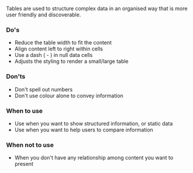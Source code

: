 Tables are used to structure complex data in an organised way that is more user friendly and discoverable.

### Do's

- Reduce the table width to fit the content
- Align content left to right within cells
- Use a dash ( - ) in null data cells
- Adjusts the styling to render a small/large table

### Don'ts

- Don't spell out numbers
- Don't use colour alone to convey information

### When to use

- Use when you want to show structured information, or static data
- Use when you want to help users to compare information

### When not to use

- When you don't have any relationship among content you want to present
